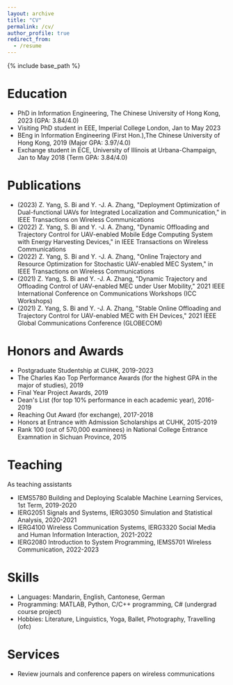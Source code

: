 ```yaml
---
layout: archive
title: "CV"
permalink: /cv/
author_profile: true
redirect_from:
  - /resume
---
```


{% include base_path %}

Education
======
* PhD in Information Engineering, The Chinese University of Hong Kong, 2023 (GPA: 3.84/4.0)
* Visiting PhD student in EEE, Imperial College London, Jan to May 2023
* BEng in Information Engineering (First Hon.),The Chinese University of Hong Kong, 2019 (Major GPA: 3.97/4.0)
* Exchange student in ECE, University of Illinois at Urbana-Champaign, Jan to May 2018 (Term GPA: 3.84/4.0)



Publications
======
* (2023) Z. Yang, S. Bi and Y. -J. A. Zhang, "Deployment Optimization of Dual-functional UAVs for Integrated Localization and Communication," in IEEE Transactions on Wireless Communications
* (2022) Z. Yang, S. Bi and Y. -J. A. Zhang, "Dynamic Offloading and Trajectory Control for UAV-enabled Mobile Edge Computing System with Energy Harvesting Devices," in IEEE Transactions on Wireless Communications
* (2022) Z. Yang, S. Bi and Y. -J. A. Zhang, "Online Trajectory and Resource Optimization for Stochastic UAV-enabled MEC System," in IEEE Transactions on Wireless Communications
* (2021) Z. Yang, S. Bi and Y. -J. A. Zhang, "Dynamic Trajectory and Offloading Control of UAV-enabled MEC under User Mobility," 2021 IEEE International Conference on Communications Workshops (ICC Workshops)
* (2021) Z. Yang, S. Bi and Y. -J. A. Zhang, "Stable Online Offloading and Trajectory Control for UAV-enabled MEC with EH Devices," 2021 IEEE Global Communications Conference (GLOBECOM)
  
Honors and Awards
======
* Postgraduate Studentship at CUHK, 2019-2023
* The Charles Kao Top Performance Awards (for the highest GPA in the major of studies), 2019
* Final Year Project Awards, 2019
* Dean's List (for top 10\% performance in each academic year), 2016-2019
* Reaching Out Award (for exchange), 2017-2018
* Honors at Entrance with Admission Scholarships at CUHK, 2015-2019
* Rank 100 (out of 570,000 examinees) in National College Entrance Examnation in Sichuan Province, 2015

Teaching 
======
As teaching assistants
* IEMS5780 Building and Deploying Scalable Machine Learning Services, 1st Term, 2019-2020
* IERG2051 Signals and Systems, IERG3050 Simulation and Statistical Analysis, 2020-2021
* IERG4100 Wireless Communication Systems, IERG3320 Social Media and Human Information Interaction, 2021-2022
* IERG2080 Introduction to System Programming, IEMS5701 Wireless Communication, 2022-2023
         
  
Skills
======
* Languages: Mandarin, English, Cantonese, German
* Programming: MATLAB, Python, C/C++ programming, C# (undergrad course project)
* Hobbies: Literature, Linguistics, Yoga, Ballet, Photography, Travelling (ofc)

Services
======
* Review journals and conference papers on wireless communications 
